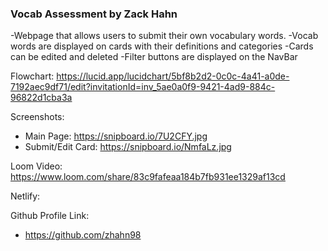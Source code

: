 ### Vocab Assessment by Zack Hahn ###
-Webpage that allows users to submit their own vocabulary words.
-Vocab words are displayed on cards with their definitions and categories
-Cards can be edited and deleted
-Filter buttons are displayed on the NavBar

Flowchart: https://lucid.app/lucidchart/5bf8b2d2-0c0c-4a41-a0de-7192aec9df71/edit?invitationId=inv_5ae0a0f9-9421-4ad9-884c-96822d1cba3a

Screenshots:
- Main Page: https://snipboard.io/7U2CFY.jpg
- Submit/Edit Card: https://snipboard.io/NmfaLz.jpg

Loom Video: https://www.loom.com/share/83c9fafeaa184b7fb931ee1329af13cd

Netlify: 

Github Profile Link:
- https://github.com/zhahn98
